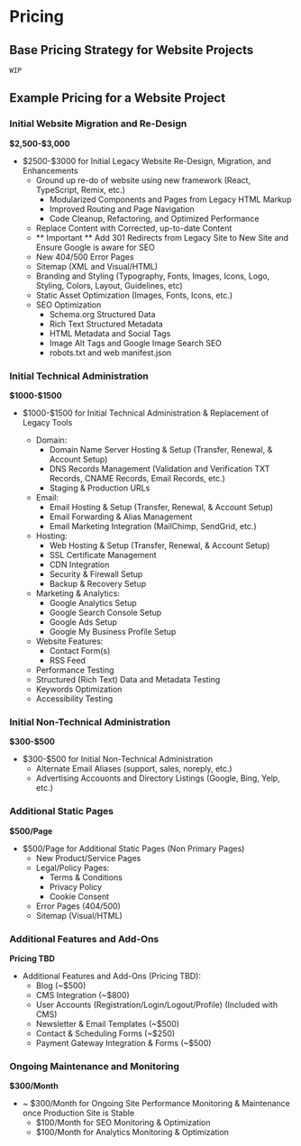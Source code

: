 # Pricing

## Base Pricing Strategy for Website Projects

`WIP`

## Example Pricing for a Website Project

### Initial Website Migration and Re-Design

**\$2,500-\$3,000**

- \$2500-\$3000 for Initial Legacy Website Re-Design, Migration, and Enhancements
  - Ground up re-do of website using new framework (React, TypeScript, Remix, etc.)
    - Modularized Components and Pages from Legacy HTML Markup
    - Improved Routing and Page Navigation
    - Code Cleanup, Refactoring, and Optimized Performance
  - Replace Content with Corrected, up-to-date Content
  - ** Important ** Add 301 Redirects from Legacy Site to New Site and Ensure Google is aware for SEO
  - New 404/500 Error Pages
  - Sitemap (XML and Visual/HTML)
  - Branding and Styling (Typography, Fonts, Images, Icons, Logo, Styling, Colors, Layout, Guidelines, etc)
  - Static Asset Optimization (Images, Fonts, Icons, etc.)
  - SEO Optimization
    - Schema.org Structured Data
    - Rich Text Structured Metadata
    - HTML Metadata and Social Tags
    - Image Alt Tags and Google Image Search SEO
    - robots.txt and web manifest.json

### Initial Technical Administration

**\$1000-\$1500**

- \$1000-\$1500 for Initial Technical Administration & Replacement of Legacy Tools

  - Domain:
    - Domain Name Server Hosting & Setup (Transfer, Renewal, & Account Setup)
    - DNS Records Management (Validation and Verification TXT Records, CNAME Records, Email Records, etc.)
    - Staging & Production URLs
  - Email:
    - Email Hosting & Setup (Transfer, Renewal, & Account Setup)
    - Email Forwarding & Alias Management
    - Email Marketing Integration (MailChimp, SendGrid, etc.)
  - Hosting:
    - Web Hosting & Setup (Transfer, Renewal, & Account Setup)
    - SSL Certificate Management
    - CDN Integration
    - Security & Firewall Setup
    - Backup & Recovery Setup
  - Marketing & Analytics:
    - Google Analytics Setup
    - Google Search Console Setup
    - Google Ads Setup
    - Google My Business Profile Setup
  - Website Features:
    - Contact Form(s)
    - RSS Feed
  - Performance Testing
  - Structured (Rich Text) Data and Metadata Testing
  - Keywords Optimization
  - Accessibility Testing

### Initial Non-Technical Administration

**\$300-\$500**

- \$300-\$500 for Initial Non-Technical Administration
  - Alternate Email Aliases (support, sales, noreply, etc.)
  - Advertising Accouonts and Directory Listings (Google, Bing, Yelp, etc.)

### Additional Static Pages

**\$500/Page**

- \$500/Page for Additional Static Pages (Non Primary Pages)
  - New Product/Service Pages
  - Legal/Policy Pages:
    - Terms & Conditions
    - Privacy Policy
    - Cookie Consent
  - Error Pages (404/500)
  - Sitemap (Visual/HTML)

### Additional Features and Add-Ons

**Pricing TBD**

- Additional Features and Add-Ons (Pricing TBD):
   - Blog (~\$500)
   - CMS Integration (~\$800)
   - User Accounts (Registration/Login/Logout/Profile) (Included with CMS)
   - Newsletter & Email Templates (~\$500)
   - Contact & Scheduling Forms (~\$250)
   - Payment Gateway Integration & Forms (~\$500)

### Ongoing Maintenance and Monitoring

**\$300/Month**

- ~ \$300/Month for Ongoing Site Performance Monitoring & Maintenance once Production Site is Stable
  - \$100/Month for SEO Monitoring & Optimization
  - \$100/Month for Analytics Monitoring & Optimization
